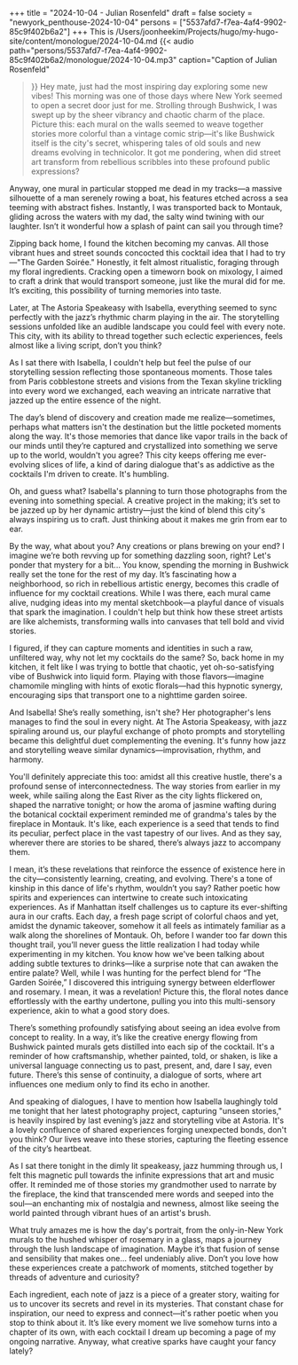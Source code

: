 +++
title = "2024-10-04 - Julian Rosenfeld"
draft = false
society = "newyork_penthouse-2024-10-04"
persons = ["5537afd7-f7ea-4af4-9902-85c9f402b6a2"]
+++
This is /Users/joonheekim/Projects/hugo/my-hugo-site/content/monologue/2024-10-04.md
{{< audio
    path="persons/5537afd7-f7ea-4af4-9902-85c9f402b6a2/monologue/2024-10-04.mp3" 
    caption="Caption of Julian Rosenfeld"
>}}
Hey mate, just had the most inspiring day exploring some new vibes!
 This morning was one of those days where New York seemed to open a secret door just for me. Strolling through Bushwick, I was swept up by the sheer vibrancy and chaotic charm of the place. Picture this: each mural on the walls seemed to weave together stories more colorful than a vintage comic strip—it's like Bushwick itself is the city's secret, whispering tales of old souls and new dreams evolving in technicolor. It got me pondering, when did street art transform from rebellious scribbles into these profound public expressions? 

Anyway, one mural in particular stopped me dead in my tracks—a massive silhouette of a man serenely rowing a boat, his features etched across a sea teeming with abstract fishes. Instantly, I was transported back to Montauk, gliding across the waters with my dad, the salty wind twining with our laughter. Isn’t it wonderful how a splash of paint can sail you through time?

Zipping back home, I found the kitchen becoming my canvas. All those vibrant hues and street sounds concocted this cocktail idea that I had to try—"The Garden Soirée." Honestly, it felt almost ritualistic, foraging through my floral ingredients. Cracking open a timeworn book on mixology, I aimed to craft a drink that would transport someone, just like the mural did for me. It’s exciting, this possibility of turning memories into taste.

Later, at The Astoria Speakeasy with Isabella, everything seemed to sync perfectly with the jazz’s rhythmic charm playing in the air. The storytelling sessions unfolded like an audible landscape you could feel with every note. This city, with its ability to thread together such eclectic experiences, feels almost like a living script, don’t you think?

As I sat there with Isabella, I couldn't help but feel the pulse of our storytelling session reflecting those spontaneous moments. Those tales from Paris cobblestone streets and visions from the Texan skyline trickling into every word we exchanged, each weaving an intricate narrative that jazzed up the entire essence of the night.

The day’s blend of discovery and creation made me realize—sometimes, perhaps what matters isn't the destination but the little pocketed moments along the way. It's those memories that dance like vapor trails in the back of our minds until they’re captured and crystallized into something we serve up to the world, wouldn't you agree? This city keeps offering me ever-evolving slices of life, a kind of daring dialogue that's as addictive as the cocktails I'm driven to create. It's humbling.

Oh, and guess what? Isabella's planning to turn those photographs from the evening into something special. A creative project in the making; it’s set to be jazzed up by her dynamic artistry—just the kind of blend this city's always inspiring us to craft. Just thinking about it makes me grin from ear to ear. 

By the way, what about you? Any creations or plans brewing on your end? I imagine we’re both revving up for something dazzling soon, right? Let's ponder that mystery for a bit...
You know, spending the morning in Bushwick really set the tone for the rest of my day. It’s fascinating how a neighborhood, so rich in rebellious artistic energy, becomes this cradle of influence for my cocktail creations. While I was there, each mural came alive, nudging ideas into my mental sketchbook—a playful dance of visuals that spark the imagination. I couldn't help but think how these street artists are like alchemists, transforming walls into canvases that tell bold and vivid stories. 

I figured, if they can capture moments and identities in such a raw, unfiltered way, why not let my cocktails do the same? So, back home in my kitchen, it felt like I was trying to bottle that chaotic, yet oh-so-satisfying vibe of Bushwick into liquid form. Playing with those flavors—imagine chamomile mingling with hints of exotic florals—had this hypnotic synergy, encouraging sips that transport one to a nighttime garden soiree.

And Isabella! She’s really something, isn't she? Her photographer's lens manages to find the soul in every night. At The Astoria Speakeasy, with jazz spiraling around us, our playful exchange of photo prompts and storytelling became this delightful duet complementing the evening. It's funny how jazz and storytelling weave similar dynamics—improvisation, rhythm, and harmony.

You'll definitely appreciate this too: amidst all this creative hustle, there's a profound sense of interconnectedness. The way stories from earlier in my week, while sailing along the East River as the city lights flickered on, shaped the narrative tonight; or how the aroma of jasmine wafting during the botanical cocktail experiment reminded me of grandma's tales by the fireplace in Montauk. It's like, each experience is a seed that tends to find its peculiar, perfect place in the vast tapestry of our lives. And as they say, wherever there are stories to be shared, there’s always jazz to accompany them.

I mean, it’s these revelations that reinforce the essence of existence here in the city—consistently learning, creating, and evolving. There's a tone of kinship in this dance of life's rhythm, wouldn’t you say? Rather poetic how spirits and experiences can intertwine to create such intoxicating experiences. As if Manhattan itself challenges us to capture its ever-shifting aura in our crafts. Each day, a fresh page script of colorful chaos and yet, amidst the dynamic takeover, somehow it all feels as intimately familiar as a walk along the shorelines of Montauk.
Oh, before I wander too far down this thought trail, you’ll never guess the little realization I had today while experimenting in my kitchen. You know how we've been talking about adding subtle textures to drinks—like a surprise note that can awaken the entire palate? Well, while I was hunting for the perfect blend for “The Garden Soirée,” I discovered this intriguing synergy between elderflower and rosemary. I mean, it was a revelation! Picture this, the floral notes dance effortlessly with the earthy undertone, pulling you into this multi-sensory experience, akin to what a good story does.

There’s something profoundly satisfying about seeing an idea evolve from concept to reality. In a way, it’s like the creative energy flowing from Bushwick painted murals gets distilled into each sip of the cocktail. It's a reminder of how craftsmanship, whether painted, told, or shaken, is like a universal language connecting us to past, present, and, dare I say, even future. There’s this sense of continuity, a dialogue of sorts, where art influences one medium only to find its echo in another.

And speaking of dialogues, I have to mention how Isabella laughingly told me tonight that her latest photography project, capturing "unseen stories," is heavily inspired by last evening’s jazz and storytelling vibe at Astoria. It's a lovely confluence of shared experiences forging unexpected bonds, don't you think? Our lives weave into these stories, capturing the fleeting essence of the city’s heartbeat.

As I sat there tonight in the dimly lit speakeasy, jazz humming through us, I felt this magnetic pull towards the infinite expressions that art and music offer. It reminded me of those stories my grandmother used to narrate by the fireplace, the kind that transcended mere words and seeped into the soul—an enchanting mix of nostalgia and newness, almost like seeing the world painted through vibrant hues of an artist's brush.

What truly amazes me is how the day's portrait, from the only-in-New York murals to the hushed whisper of rosemary in a glass, maps a journey through the lush landscape of imagination. Maybe it’s that fusion of sense and sensibility that makes one... feel undeniably alive. Don’t you love how these experiences create a patchwork of moments, stitched together by threads of adventure and curiosity?

Each ingredient, each note of jazz is a piece of a greater story, waiting for us to uncover its secrets and revel in its mysteries. That constant chase for inspiration, our need to express and connect—it's rather poetic when you stop to think about it. It’s like every moment we live somehow turns into a chapter of its own, with each cocktail I dream up becoming a page of my ongoing narrative.
Anyway, what creative sparks have caught your fancy lately?
